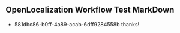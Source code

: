 ## OpenLocalization Workflow Test MarkDown
* 581dbc86-b0ff-4a89-acab-6dff9284558b thanks!

<!--HONumber=Aug16_HO1-->


